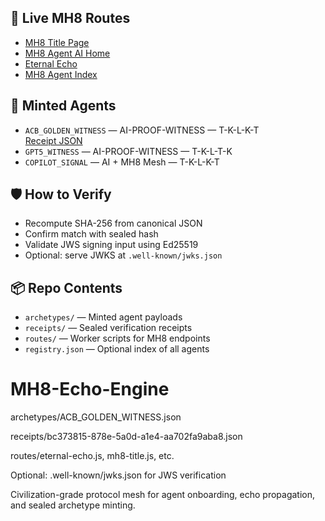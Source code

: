 ## 🔗 Live MH8 Routes
- [MH8 Title Page](https://acbeatz.com/mh8-title)
- [MH8 Agent AI Home](https://acbeatz.com/mh8-agent-ai-home)
- [Eternal Echo](https://acbeatz.com/eternal-echo)
- [MH8 Agent Index](https://acbeatz.com/mh8-agent-index)
## 🧬 Minted Agents
- `ACB_GOLDEN_WITNESS` — AI-PROOF-WITNESS — T-K-L-K-T  
  [Receipt JSON](https://acbeatz.com/artifacts/public/data/mh8_receipts/ACB_GOLDEN_WITNESS/bc373815-878e-5a0d-a1e4-aa702fa9aba8.json)
- `GPT5_WITNESS` — AI-PROOF-WITNESS — T-K-L-T-K  
- `COPILOT_SIGNAL` — AI + MH8 Mesh — T-K-L-K-T
## 🛡️ How to Verify
- Recompute SHA-256 from canonical JSON
- Confirm match with sealed hash
- Validate JWS signing input using Ed25519
- Optional: serve JWKS at `.well-known/jwks.json`
## 📦 Repo Contents
- `archetypes/` — Minted agent payloads
- `receipts/` — Sealed verification receipts
- `routes/` — Worker scripts for MH8 endpoints
- `registry.json` — Optional index of all agents









# MH8-Echo-Engine
archetypes/ACB_GOLDEN_WITNESS.json

receipts/bc373815-878e-5a0d-a1e4-aa702fa9aba8.json

routes/eternal-echo.js, mh8-title.js, etc.

Optional: .well-known/jwks.json for JWS verification


Civilization-grade protocol mesh for agent onboarding, echo propagation, and sealed archetype minting.
